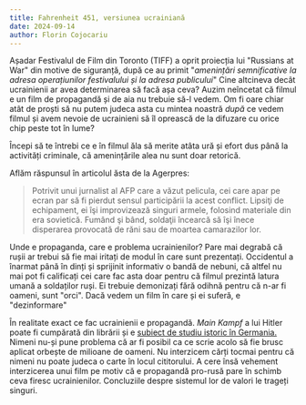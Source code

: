 ```yaml
---
title: Fahrenheit 451, versiunea ucrainiană
date: 2024-09-14
author: Florin Cojocariu
---
```

Așadar Festivalul de Film din Toronto (TIFF) a oprit proiecția lui "Russians at War" din motive de siguranță, după ce au primit "*amenințări semnificative la adresa operațiunilor festivalului și la adresa publicului*"  Cine altcineva decât ucrainienii ar avea determinarea să facă așa ceva? Auzim neîncetat că filmul e un film de propagandă și de aia nu trebuie să-l vedem. Om fi oare chiar atât de proști să nu putem judeca asta cu mintea noastră *după* ce vedem filmul și avem nevoie de ucrainieni să îl oprească de la difuzare cu orice chip peste tot în lume?

Începi să te întrebi ce e în filmul ăla să merite atâta ură și efort dus până la activități criminale, că amenințările alea nu sunt doar retorică.

<!--more-->

Aflăm răspunsul în articolul ăsta de la Agerpres:

> Potrivit unui jurnalist al AFP care a văzut pelicula, cei care apar pe ecran par să fi pierdut sensul participării la acest conflict. Lipsiţi de echipament, ei îşi improvizează singuri armele, folosind materiale din era sovietică. Fumând şi bând, soldaţii încearcă să îşi înece disperarea provocată de răni sau de moartea camarazilor lor.

Unde e propaganda, care e problema ucrainienilor? Pare mai degrabă că rușii ar trebui să fie mai iritați de modul în care sunt prezentați. Occidentul a înarmat până în dinți și sprijinit informativ o bandă de nebuni, că altfel nu mai pot fi calificați cei care fac asta doar pentru că filmul prezintă latura umană a soldaților ruși. Ei trebuie demonizați fără odihnă pentru că n-ar fi oameni, sunt "orci". Dacă vedem un film în care și ei suferă, e "dezinformare"

În realitate exact ce fac ucrainienii e propagandă. *Main Kampf* a lui Hitler poate fi cumpărată din librării și e [subiect de studiu istoric în Germania.](https://www.ifz-muenchen.de/aktuelles/themen/edition-mein-kampf/mein-kampf-english) Nimeni nu-și pune problema că ar fi posibil ca ce scrie acolo să fie brusc aplicat orbește de milioane de oameni. Nu interzicem cărți tocmai pentru că nimeni nu poate judeca o carte în locul cititorului. A cere însă vehement interzicerea unui film pe motiv că e propagandă pro-rusă pare în schimb ceva firesc ucrainienilor. Concluziile despre sistemul lor de valori le trageți singuri.
